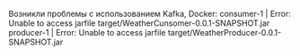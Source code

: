 Возникли проблемы с использованием Kafka, Docker:
consumer-1  | Error: Unable to access jarfile target/WeatherCunsomer-0.0.1-SNAPSHOT.jar                                                                                             
producer-1  | Error: Unable to access jarfile target/WeatherProducer-0.0.1-SNAPSHOT.jar 

